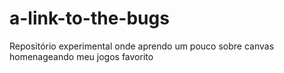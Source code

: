# a-link-to-the-bugs
Repositório experimental onde aprendo um pouco sobre canvas homenageando meu jogos favorito
